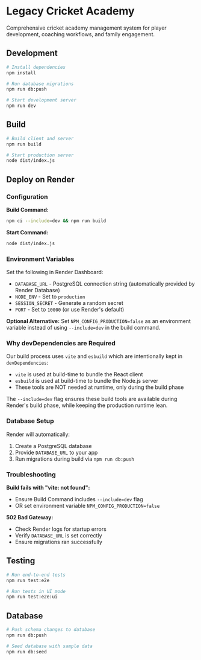 # Legacy Cricket Academy

Comprehensive cricket academy management system for player development, coaching workflows, and family engagement.

## Development

```bash
# Install dependencies
npm install

# Run database migrations
npm run db:push

# Start development server
npm run dev
```

## Build

```bash
# Build client and server
npm run build

# Start production server
node dist/index.js
```

## Deploy on Render

### Configuration

**Build Command:**
```bash
npm ci --include=dev && npm run build
```

**Start Command:**
```bash
node dist/index.js
```

### Environment Variables

Set the following in Render Dashboard:

- `DATABASE_URL` - PostgreSQL connection string (automatically provided by Render Database)
- `NODE_ENV` - Set to `production`
- `SESSION_SECRET` - Generate a random secret
- `PORT` - Set to `10000` (or use Render's default)

**Optional Alternative:** Set `NPM_CONFIG_PRODUCTION=false` as an environment variable instead of using `--include=dev` in the build command.

### Why devDependencies are Required

Our build process uses `vite` and `esbuild` which are intentionally kept in `devDependencies`:
- `vite` is used at build-time to bundle the React client
- `esbuild` is used at build-time to bundle the Node.js server
- These tools are NOT needed at runtime, only during the build phase

The `--include=dev` flag ensures these build tools are available during Render's build phase, while keeping the production runtime lean.

### Database Setup

Render will automatically:
1. Create a PostgreSQL database
2. Provide `DATABASE_URL` to your app
3. Run migrations during build via `npm run db:push`

### Troubleshooting

**Build fails with "vite: not found":**
- Ensure Build Command includes `--include=dev` flag
- OR set environment variable `NPM_CONFIG_PRODUCTION=false`

**502 Bad Gateway:**
- Check Render logs for startup errors
- Verify `DATABASE_URL` is set correctly
- Ensure migrations ran successfully

## Testing

```bash
# Run end-to-end tests
npm run test:e2e

# Run tests in UI mode
npm run test:e2e:ui
```

## Database

```bash
# Push schema changes to database
npm run db:push

# Seed database with sample data
npm run db:seed
```

